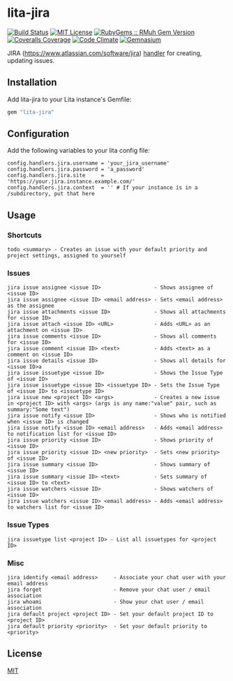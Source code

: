 # lita-jira

[![Build Status](https://img.shields.io/travis/esigler/lita-jira/master.svg)](https://travis-ci.org/esigler/lita-jira)
[![MIT License](https://img.shields.io/badge/license-MIT-brightgreen.svg)](https://tldrlegal.com/license/mit-license)
[![RubyGems :: RMuh Gem Version](http://img.shields.io/gem/v/lita-jira.svg)](https://rubygems.org/gems/lita-jira)
[![Coveralls Coverage](https://img.shields.io/coveralls/esigler/lita-jira/master.svg)](https://coveralls.io/r/esigler/lita-jira)
[![Code Climate](https://img.shields.io/codeclimate/github/esigler/lita-jira.svg)](https://codeclimate.com/github/esigler/lita-jira)
[![Gemnasium](https://img.shields.io/gemnasium/esigler/lita-jira.svg)](https://gemnasium.com/esigler/lita-jira)

JIRA (https://www.atlassian.com/software/jira) [handler](https://github.com/jimmycuadra/lita) for creating, updating issues.

## Installation

Add lita-jira to your Lita instance's Gemfile:

``` ruby
gem "lita-jira"
```

## Configuration

Add the following variables to your lita config file:

```
config.handlers.jira.username = 'your_jira_username'
config.handlers.jira.password = 'a_password'
config.handlers.jira.site     = 'https://your.jira.instance.example.com/'
config.handlers.jira.context  = '' # If your instance is in a /subdirectory, put that here
```

## Usage

### Shortcuts

```
todo <summary> - Creates an issue with your default priority and project settings, assigned to yourself
```

### Issues

```
jira issue assignee <issue ID>                 - Shows assignee of <issue ID>
jira issue assignee <issue ID> <email address> - Sets <email address> as the assignee
jira issue attachments <issue ID>              - Shows all attachments for <issue ID>
jira issue attach <issue ID> <URL>             - Adds <URL> as an attachment on <issue ID>
jira issue comments <issue ID>                 - Shows all comments for <issue ID>
jira issue comment <issue ID> <text>           - Adds <text> as a comment on <issue ID>
jira issue details <issue ID>                  - Shows all details for <issue ID>a
jira issue issuetype <issue ID>                - Shows the Issue Type of <issue ID>
jira issue issuetype <issue ID> <issuetype ID> - Sets the Issue Type of <issue ID> to <issuetype ID>
jira issue new <project ID> <args>             - Creates a new issue in <project ID> with <args> (args is any name:"value" pair, such as summary:"Some text")
jira issue notify <issue ID>                   - Shows who is notified when <issue ID> is changed
jira issue notify <issue ID> <email address>   - Adds <email address> to notification list for <issue ID>
jira issue priority <issue ID>                 - Shows priority of <issue ID>
jira issue priority <issue ID> <new priority>  - Sets <new priority> of <issue ID>
jira issue summary <issue ID>                  - Shows summary of <issue ID>
jira issue summary <issue ID> <text>           - Sets summary of <issue ID> to <text>
jira issue watchers <issue ID>                 - Shows watchers of <issue ID>
jira issue watchers <issue ID> <email address> - Adds <email address> to watchers list for <issue ID>
```

### Issue Types

```
jira issuetype list <project ID> - List all issuetypes for <project ID>
```

### Misc

```
jira identify <email address>     - Associate your chat user with your email address
jira forget                       - Remove your chat user / email association
jira whoami                       - Show your chat user / email association
jira default project <project ID> - Set your default project ID to <project ID>
jira default priority <priority>  - Set your default priority to <priority>
```

## License

[MIT](http://opensource.org/licenses/MIT)
